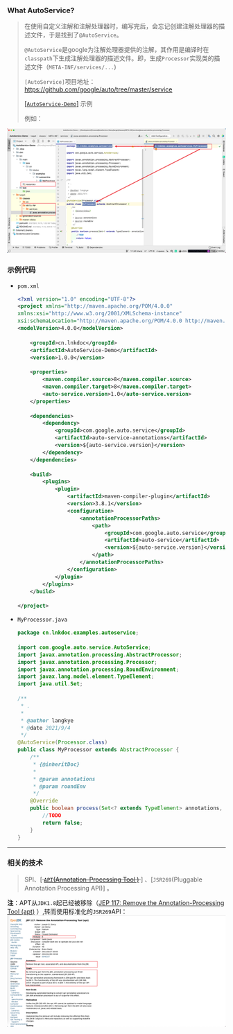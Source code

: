 ### What AutoService?
> 在使用自定义注解和注解处理器时，编写完后，会忘记创建注解处理器的描述文件，于是找到了`@AutoService`。
> 
> `@AutoService`是google为注解处理器提供的注解，其作用是编译时在`classpath`下生成注解处理器的描述文件。即，生成`Processor`实现类的描述文件（`META-INF/services/...`)
> 
> `[AutoService]`项目地址：https://github.com/google/auto/tree/master/service
> 
> [[`AutoService-Demo`]](https://github.com/langkye/AutoService-Demo) 示例
> 
> 例如：
> 

![eg.png](dist/eg.png)

### 示例代码

- `pom.xml`
  ```xml
  <?xml version="1.0" encoding="UTF-8"?>
  <project xmlns="http://maven.apache.org/POM/4.0.0"
  xmlns:xsi="http://www.w3.org/2001/XMLSchema-instance"
  xsi:schemaLocation="http://maven.apache.org/POM/4.0.0 http://maven.apache.org/xsd/maven-4.0.0.xsd">
  <modelVersion>4.0.0</modelVersion>
  
      <groupId>cn.lnkdoc</groupId>
      <artifactId>AutoService-Demo</artifactId>
      <version>1.0.0</version>
  
      <properties>
          <maven.compiler.source>8</maven.compiler.source>
          <maven.compiler.target>8</maven.compiler.target>
          <auto-service.version>1.0</auto-service.version>
      </properties>
  
      <dependencies>
          <dependency>
              <groupId>com.google.auto.service</groupId>
              <artifactId>auto-service-annotations</artifactId>
              <version>${auto-service.version}</version>
          </dependency>
      </dependencies>
  
      <build>
          <plugins>
              <plugin>
                  <artifactId>maven-compiler-plugin</artifactId>
                  <version>3.8.1</version>
                  <configuration>
                      <annotationProcessorPaths>
                          <path>
                              <groupId>com.google.auto.service</groupId>
                              <artifactId>auto-service</artifactId>
                              <version>${auto-service.version}</version>
                          </path>
                      </annotationProcessorPaths>
                  </configuration>
              </plugin>
          </plugins>
      </build>
  
  </project>
  ```
- `MyProcessor.java`
  ```java
  package cn.lnkdoc.examples.autoservice;

  import com.google.auto.service.AutoService;
  import javax.annotation.processing.AbstractProcessor;
  import javax.annotation.processing.Processor;
  import javax.annotation.processing.RoundEnvironment;
  import javax.lang.model.element.TypeElement;
  import java.util.Set;

  /**
   * .
   *
   * @author langkye
   * @date 2021/9/4
   */
  @AutoService(Processor.class)
  public class MyProcessor extends AbstractProcessor {
      /**
       * {@inheritDoc}
       *
       * @param annotations
       * @param roundEnv
       */
      @Override
      public boolean process(Set<? extends TypeElement> annotations, RoundEnvironment roundEnv) {
          //TODO
          return false;
      }
  }
  ```

---
### 相关的技术
> SPI、[<del> [<code>APT</code>(Annotation-Processing Tool )](https://openjdk.java.net/jeps/117) </del>] 、[<code>JSR269</code>(Pluggable Annotation Processing API)]
。
> 
**注**：APT从`JDK1.8`起已经被移除（[JEP 117: Remove the Annotation-Processing Tool (apt)](http://openjdk.java.net/jeps/117) ）,转而使用标准化的`JSR269`API：
![apt](dist/apt.png)

